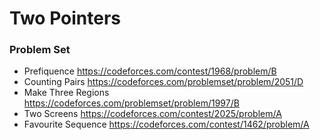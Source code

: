 # Two Pointers

### Problem Set
- Prefiquence https://codeforces.com/contest/1968/problem/B
- Counting Pairs https://codeforces.com/problemset/problem/2051/D
- Make Three Regions https://codeforces.com/problemset/problem/1997/B
- Two Screens https://codeforces.com/contest/2025/problem/A
- Favourite Sequence https://codeforces.com/contest/1462/problem/A
